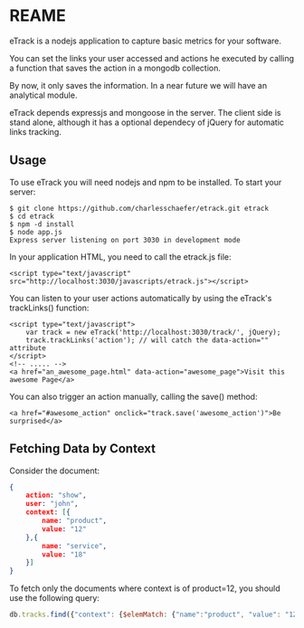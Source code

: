 REAME
==========

eTrack is a nodejs application to capture basic metrics for your software. 

You can set the links your user accessed and actions he executed by calling a function that saves the action in a mongodb collection.

By now, it only saves the information. In a near future we will have an analytical module.

eTrack depends expressjs and mongoose in the server. The client side is stand alone, although it has a optional dependecy of jQuery for automatic links tracking.


Usage
------

To use eTrack you will need nodejs and npm to be installed. To start your server:

	$ git clone https://github.com/charlesschaefer/etrack.git etrack
	$ cd etrack
	$ npm -d install
	$ node app.js
	Express server listening on port 3030 in development mode

In your application HTML, you need to call the etrack.js file:

	<script type="text/javascript" src="http://localhost:3030/javascripts/etrack.js"></script>

You can listen to your user actions automatically by using the eTrack's trackLinks() function:

	<script type="text/javascript">
		var track = new eTrack('http://localhost:3030/track/', jQuery);
		track.trackLinks('action'); // will catch the data-action="" attribute
	</script>
	<!-- ..... -->
	<a href="an_awesome_page.html" data-action="awesome_page">Visit this awesome Page</a>

You can also trigger an action manually, calling the save() method:

	<a href="#awesome_action" onclick="track.save('awesome_action')">Be surprised</a>



Fetching Data by Context
------------------------

Consider the document:
```json
{
	action: "show",
	user: "john",
	context: [{
		name: "product",
		value: "12"
	},{
		name: "service",
		value: "18"
	}]
}
```

To fetch only the documents where context is of product=12, you should use the following query:
```js
db.tracks.find({"context": {$elemMatch: {"name":"product", "value": "12"}}});
```

